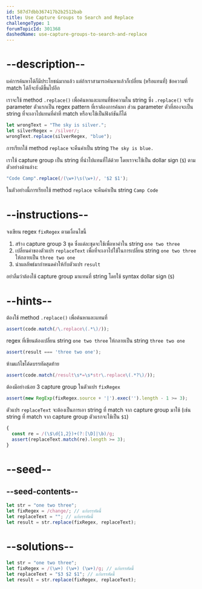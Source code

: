 ```yaml
---
id: 587d7dbb367417b2b2512bab
title: Use Capture Groups to Search and Replace
challengeType: 1
forumTopicId: 301368
dashedName: use-capture-groups-to-search-and-replace
---
```


# --description--

แค่การค้นหาได้ก็มีประโยชน์มากแล้ว แต่ถ้าเราสามารถค้นหาแล้วก็เปลี่ยน (หรือแทนที่) ข้อความที่ match ได้ก็จะยิ่งดีขึ้นไปอีก

เราจะใช้ method `.replace()` เพื่อค้นหาและแทนที่ข้อความใน string ซึ่ง `.replace()` จะรับ parameter ตัวแรกเป็น regex pattern ที่เราต้องการค้นหา ส่วน parameter ตัวที่สองจะเป็น string ที่จะเอาไปแทนที่คำที่ match หรือจะใช้เป็นฟังก์ชันก็ได้

```js
let wrongText = "The sky is silver.";
let silverRegex = /silver/;
wrongText.replace(silverRegex, "blue");
```

การเรียกใช้ method `replace` จะคืนค่าเป็น string `The sky is blue.`

เราใช้ capture group เป็น string ที่นำไปแทนที่ได้ด้วย โดยเราจะใช้เป็น dollar sign (`$`) ตามตัวอย่างด้านล่าง:

```js
"Code Camp".replace(/(\w+)\s(\w+)/, '$2 $1');
```

ในตัวอย่างนี้การเรียกใช้ method `replace` จะคืนค่าเป็น string `Camp Code`

# --instructions--

จงเขียน regex `fixRegex` ตามเงื่อนไขนี้

1. สร้าง capture group 3 ชุด ซึ่งแต่ละชุดจะใช้เพื่อหาคำใน string `one two three` 
2. เปลี่ยนค่าของตัวแปร `replaceText` เพื่อที่จะเอาไปใช้ในการเปลี่ยน string `one two three` ให้กลายเป็น `three two one` 
3. นำผลลัพธ์มากำหนดค่าให้กับตัวแปร `result` 

อย่าลืมว่าต้องใช้ capture group มาแทนที่ string โดยใช้ syntax dollar sign (`$`)

# --hints--

ต้องใช้ method `.replace()` เพื่อค้นหาและแทนที่

```js
assert(code.match(/\.replace\(.*\)/));
```

regex ที่เขียนต้องเปลี่ยน string `one two three` ให้กลายเป็น string `three two one`

```js
assert(result === 'three two one');
```

ห้ามแก้ไขโค้ดบรรทัดสุดท้าย

```js
assert(code.match(/result\s*=\s*str\.replace\(.*?\)/));
```

ต้องมีอย่างน้อย 3 capture group ในตัวแปร `fixRegex`  

```js
assert(new RegExp(fixRegex.source + '|').exec('').length - 1 >= 3);
```

ตัวแปร `replaceText` จะต้องเป็นการเอา string ที่ match จาก capture group มาใช้ (เช่น string ที่ match จาก capture group ตัวแรกจะใช้เป็น `$1`)

```js
{
  const re = /(\$\d{1,2})+(?:[\D]|\b)/g;
  assert(replaceText.match(re).length >= 3);
}
```

# --seed--

## --seed-contents--

```js
let str = "one two three";
let fixRegex = /change/; // แก้บรรทัดนี้
let replaceText = ""; // แก้บรรทัดนี้
let result = str.replace(fixRegex, replaceText);
```

# --solutions--

```js
let str = "one two three";
let fixRegex = /(\w+) (\w+) (\w+)/g; // แก้บรรทัดนี้
let replaceText = "$3 $2 $1"; // แก้บรรทัดนี้
let result = str.replace(fixRegex, replaceText);
```
